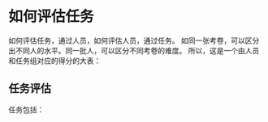 # 如何评估任务


如何评估任务，通过人员，如何评估人员，通过任务。
如同一张考卷，可以区分出不同人的水平。同一批人，可以区分不同考卷的难度。
所以，这是一个由人员和任务组对应的得分的大表：

## 任务评估

任务包括： 

